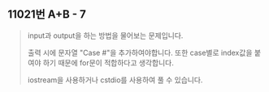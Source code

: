 11021번 A+B - 7
--------------

> input과 output을 하는 방법을 물어보는 문제입니다.
>
> 출력 시에 문자열 "Case #"을 추가하여야합니다. 또한 case별로 index값을 붙여야 하기 때문에 for문이 적합하다고 생각합니다.
>
> iostream을 사용하거나 cstdio를 사용하여 풀 수 있습니다.